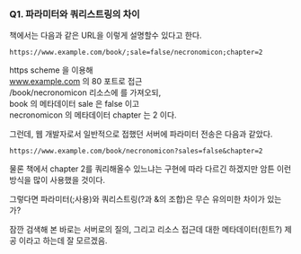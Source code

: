 ### Q1. 파라미터와 쿼리스트링의 차이 
책에서는 다음과 같은 URL을 이렇게 설명할수 있다고 한다.

```
https://www.example.com/book/;sale=false/necronomicon;chapter=2
```
https scheme 을 이용해   
www.example.com 의 80 포트로 접근  
/book/necronomicon 리소스에 를 가져오되,  
book 의 메타데이터 sale 은 false 이고  
necronomicon 의 메타데이터 chapter 는 2 이다.


그런데, 웹 개발자로서 일반적으로 접했던 서버에 파라미터 전송은 다음과 같았다.
```
https://www.example.com/book/necronomicon?sales=false&chapter=2
``` 
물론 책에서 chapter 2를 쿼리해올수 있느냐는 구현에 따라 다르긴 하겠지만 암튼 이런 방식을 많이 사용했을 것이다.

그렇다면 파라미터(;사용)와 쿼리스트링(?과 &의 조합)은 무슨 유의미한 차이가 있는가?

잠깐 검색해 본 바로는 서버로의 질의, 그리고 리소스 접근데 대한 메타데이터(힌트?) 제공 이라고 하는데 잘 모르겠음.

